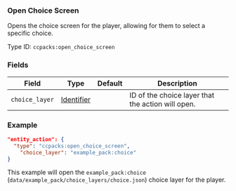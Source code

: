 ### Open Choice Screen

Opens the choice screen for the player, allowing for them to select a specific choice.

Type ID: `ccpacks:open_choice_screen`

### Fields

Field  | Type | Default | Description
-------|------|---------|-------------
`choice_layer` | [Identifier](../data_types/identifier.md) | | ID of the choice layer that the action will open.

### Example
```json
"entity_action": {
  "type": "ccpacks:open_choice_screen",
	"choice_layer": "example_pack:choice"
}
```

This example will open the `example_pack:choice` (`data/example_pack/choice_layers/choice.json`) choice layer for the player.
